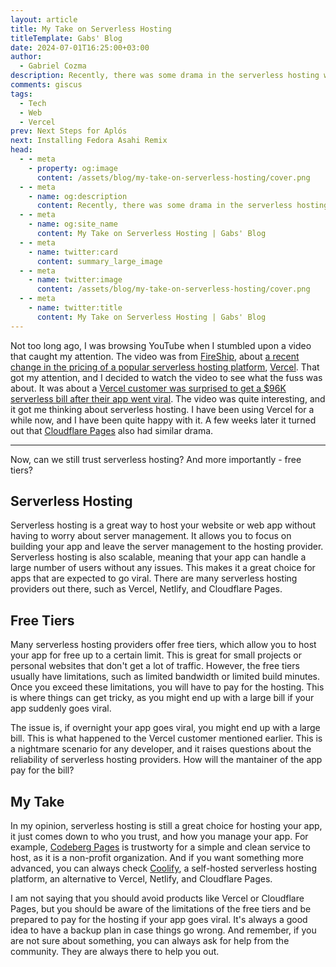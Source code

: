 ```yaml
---
layout: article
title: My Take on Serverless Hosting
titleTemplate: Gabs' Blog
date: 2024-07-01T16:25:00+03:00
author:
  - Gabriel Cozma
description: Recently, there was some drama in the serverless hosting world. Here's my take on it, and what you should consider when choosing a serverless hosting provider.
comments: giscus
tags:
  - Tech
  - Web
  - Vercel
prev: Next Steps for Aplós
next: Installing Fedora Asahi Remix
head:
  - - meta
    - property: og:image
      content: /assets/blog/my-take-on-serverless-hosting/cover.png
  - - meta
    - name: og:description
      content: Recently, there was some drama in the serverless hosting world. Here's my take on it, and what you should consider when choosing a serverless hosting provider.
  - - meta
    - name: og:site_name
      content: My Take on Serverless Hosting | Gabs' Blog
  - - meta
    - name: twitter:card
      content: summary_large_image
  - - meta
    - name: twitter:image
      content: /assets/blog/my-take-on-serverless-hosting/cover.png
  - - meta
    - name: twitter:title
      content: My Take on Serverless Hosting | Gabs' Blog
---
```


Not too long ago, I was browsing YouTube when I stumbled upon a video that caught my attention. The video was from [FireShip](https://fireship.io), about [a recent change in the pricing of a popular serverless hosting platform](https://www.youtube.com/watch?v=SCIfWhAheVw), [Vercel](https://vercel.com/). That got my attention, and I decided to watch the video to see what the fuss was about. It was about a [Vercel customer was surprised to get a $96K serverless bill after their app went viral](https://x.com/zemotion/status/1798558292681343039). The video was quite interesting, and it got me thinking about serverless hosting. I have been using Vercel for a while now, and I have been quite happy with it. A few weeks later it turned out that [Cloudflare Pages](https://pages.cloudflare.com/) also had similar drama.

---

Now, can we still trust serverless hosting? And more importantly - free tiers?

## Serverless Hosting

Serverless hosting is a great way to host your website or web app without having to worry about server management. It allows you to focus on building your app and leave the server management to the hosting provider. Serverless hosting is also scalable, meaning that your app can handle a large number of users without any issues. This makes it a great choice for apps that are expected to go viral. There are many serverless hosting providers out there, such as Vercel, Netlify, and Cloudflare Pages.

## Free Tiers

Many serverless hosting providers offer free tiers, which allow you to host your app for free up to a certain limit. This is great for small projects or personal websites that don't get a lot of traffic. However, the free tiers usually have limitations, such as limited bandwidth or limited build minutes. Once you exceed these limitations, you will have to pay for the hosting. This is where things can get tricky, as you might end up with a large bill if your app suddenly goes viral.

The issue is, if overnight your app goes viral, you might end up with a large bill. This is what happened to the Vercel customer mentioned earlier. This is a nightmare scenario for any developer, and it raises questions about the reliability of serverless hosting providers. How will the mantainer of the app pay for the bill?

## My Take

In my opinion, serverless hosting is still a great choice for hosting your app, it just comes down to who you trust, and how you manage your app. For example, [Codeberg Pages](https://codeberg.page/) is trustworty for a simple and clean service to host, as it is a non-profit organization. And if you want something more advanced, you can always check [Coolify](https://coolify.io/), a self-hosted serverless hosting platform, an alternative to Vercel, Netlify, and Cloudflare Pages.

I am not saying that you should avoid products like Vercel or Cloudflare Pages, but you should be aware of the limitations of the free tiers and be prepared to pay for the hosting if your app goes viral. It's always a good idea to have a backup plan in case things go wrong. And remember, if you are not sure about something, you can always ask for help from the community. They are always there to help you out.
